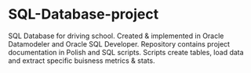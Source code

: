 # SQL-Database-project
SQL Database for driving school. Created &amp; implemented in Oracle Datamodeler and Oracle SQL Developer. Repository contains project documentation in Polish and SQL scripts. Scripts create tables, load data and extract specific buisness metrics &amp; stats.
